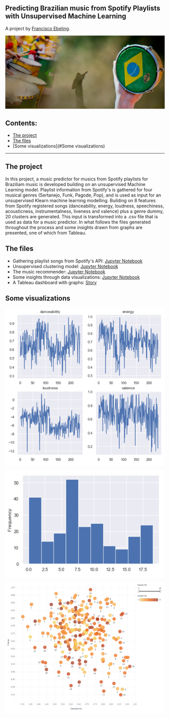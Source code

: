 ## Predicting Brazilian music from Spotify Playlists with Unsupervised Machine Learning
A project by [Francisco Ebeling](https://github.com/ebelingbarros).

![Picture](https://github.com/ebelingbarros/Brazilian-Music-Prediction/blob/main/pic06brasil.jpg)

## Contents:

- [The project](#The_project)
- [The files](#The-files)
- [Some visualizations](#Some visualizations)

***


## The project
In this project, a music predictor for musics from Spotify playlists for Braziliam music is developed building on an unsupervised Machine Learning model. Playlist information from Spotify's is gathered for four musical genres (Sertanejo, Funk, Pagode, Pop), and is used as input for an unsupervised Klearn machine learning modelling. 
Building on 8 features from Spotify registered songs (danceability,	energy,	loudness,	speechiness,	acousticness,	instrumentalness,	liveness and valence) plus a genre dummy, 20 clusters are generated. This input is transformed into a .csv file that is used as data for a music predictor. In what follows the files generated throughout the process and some insights drawn from graphs are presented, one of which from Tableau.

## The files
- Gathering playlist songs from Spotify's API: [Jupyter Notebook](https://github.com/ebelingbarros/Brazilian-Music-Prediction/blob/main/gathering_playlists.ipynb)
- Unsupervised clustering model: [Jupyter Notebook](https://github.com/ebelingbarros/Brazilian-Music-Prediction/blob/main/model_unsupervised.ipynb) 
- The music recommender: [Jupyter Notebook](https://github.com/ebelingbarros/Brazilian-Music-Prediction/blob/main/music_recommender.ipynb) 
- Some insights through data visualizations: [Jupyter Notebook](https://github.com/ebelingbarros/Brazilian-Music-Prediction/blob/main/data_insights.ipynb) 
- A Tableau dashboard with graphs: [Story](https://public.tableau.com/views/Brazilianmusicprediction-featuresclustered/Story1?:language=de&:display_count=y&publish=yes&:origin=viz_share_link) 


## Some visualizations

![Picture](https://github.com/ebelingbarros/Brazilian-Music-Prediction/blob/main/feats_music.png)


![Picture](https://github.com/ebelingbarros/Brazilian-Music-Prediction/blob/main/histogram.png)


![Picture](https://github.com/ebelingbarros/Brazilian-Music-Prediction/blob/main/tableau_viz.png)


